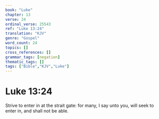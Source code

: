 ```yaml
---
book: "Luke"
chapter: 13
verse: 24
ordinal_verse: 25543
ref: "Luke 13:24"
translation: "KJV"
genre: "Gospel"
word_count: 24
topics: []
cross_references: []
grammar_tags: [negation]
thematic_tags: []
tags: ["Bible","KJV","Luke"]
---
```


# Luke 13:24

Strive to enter in at the strait gate: for many, I say unto you, will seek to enter in, and shall not be able.
